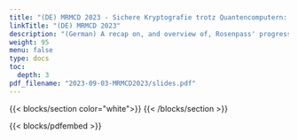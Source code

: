 ```yaml
---
title: "(DE) MRMCD 2023 - Sichere Kryptografie trotz Quantencomputern: Projektupdate"
linkTitle: "(DE) MRMCD 2023"
description: "(German) A recap on, and overview of, Rosenpass' progress since April presented to the MetaRehinMainChaosDays conference in Darmstadt."
weight: 95
menu: false
type: docs
toc:
  depth: 3
pdf_filename: "2023-09-03-MRMCD2023/slides.pdf"
---
```


{{< blocks/section color="white">}}
{{< /blocks/section >}}

{{< blocks/pdfembed >}}
